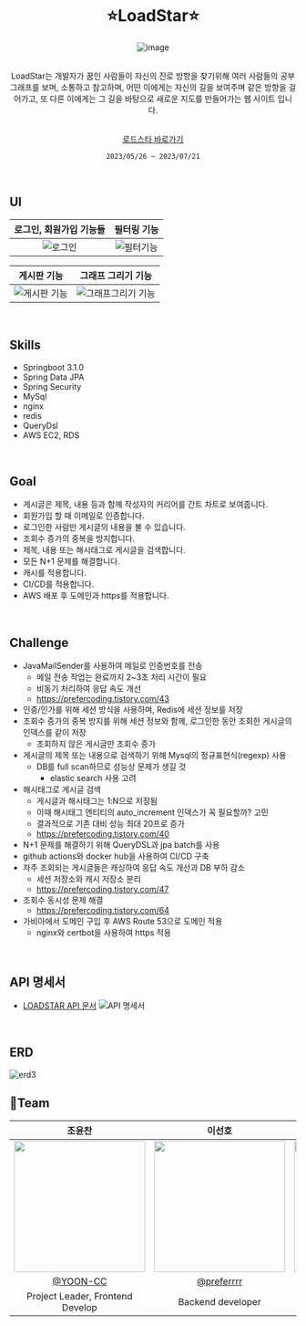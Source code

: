 <div align="center" >

# ⭐LoadStar⭐
![image](https://github.com/YOON-CC/loadstar_v2/assets/87313979/74c5649d-c779-44aa-81d6-d668a53df03d)
</div>


<div align="center" >
</br>
LoadStar는 개발자가 꿈인 사람들이 자신의 진로 방향을 찾기위해 여러 사람들의 공부 그래프를 보며, 소통하고 참고하며, 어떤 이에게는 자신의 길을 보여주며 같은 방향을 걸어가고, 또 다른 이에게는 그 길을 바탕으로 새로운 지도를 만들어가는 웹 사이트 입니다.

</br>
</br>


[로드스타 바로가기](https://loadstar.site)

`2023/05/26 ~ 2023/07/21`
</div>

</br>

## UI

<div align="center" >

| 로그인, 회원가입 기능들 | 필터링 기능 |
|:--------------:|:---------------:|
| ![로그인](https://github.com/YOON-CC/loadstar_v2/assets/87313979/857be4b6-385a-40fa-996e-06511223b591) | ![필터기능](https://github.com/YOON-CC/loadstar_v2/assets/87313979/6cdd2693-84df-4251-a54a-c8b004aa4fbe) |

| 게시판 기능 | 그래프 그리기 기능|
|:---------------:|:---------------:|
| ![게시판 기능](https://github.com/YOON-CC/loadstar_v2/assets/87313979/f83aa3a0-b689-4c4b-90a7-b1a3687ea8e2) | ![그래프그리기 기능](https://github.com/YOON-CC/loadstar_v2/assets/87313979/3ac19545-ebe4-42f8-8d83-d368dfe549ac) |

</div>

</br>


## Skills
- Springboot 3.1.0
- Spring Data JPA
- Spring Security
- MySql
- nginx
- redis
- QueryDsl
- AWS EC2, RDS
</br>

## Goal
- 게시글은 제목, 내용 등과 함께 작성자의 커리어를 간트 차트로 보여줍니다.
- 회원가입 할 때 이메일로 인증합니다.
- 로그인한 사람만 게시글의 내용을 볼 수 있습니다.
- 조회수 증가의 중복을 방지합니다.
- 제목, 내용 또는 해시태그로 게시글을 검색합니다.
- 모든 N+1 문제를 해결합니다.
- 캐시를 적용합니다.
- CI/CD를 적용합니다.
- AWS 배포 후 도메인과 https를 적용합니다.

</br>

## Challenge
- JavaMailSender를 사용하여 메일로 인증번호를 전송
  - 메일 전송 작업는 완료까지 2~3초 처리 시간이 필요
  - 비동기 처리하여 응답 속도 개선
  - https://prefercoding.tistory.com/43
- 인증/인가를 위해 세션 방식을 사용하며, Redis에 세션 정보를 저장
- 조회수 증가의 중복 방지를 위해 세션 정보와 함께, 로그인한 동안 조회한 게시글의 인덱스를 같이 저장
  - 조회하지 않은 게시글만 조회수 증가
- 게시글의 제목 또는 내용으로 검색하기 위해 Mysql의 정규표현식(regexp) 사용
  - DB를 full scan하므로 성능상 문제가 생길 것
    - elastic search 사용 고려
- 해시태그로 게시글 검색
  - 게시글과 해시태그는 1:N으로 저장됨
  - 이때 해시태그 엔티티의 auto_increment 인덱스가 꼭 필요할까? 고민
  - 결과적으로 기존 대비 성능 최대 20프로 증가
  - https://prefercoding.tistory.com/40
- N+1 문제를 해결하기 위해 QueryDSL과 jpa batch를 사용
- github actions와 docker hub을 사용하여 CI/CD 구축
- 자주 조회되는 게시글들은 캐싱하여 응답 속도 개선과 DB 부하 감소
  - 세션 저장소와 캐시 저장소 분리
  - https://prefercoding.tistory.com/47
- 조회수 동시성 문제 해결
  - https://prefercoding.tistory.com/64
- 가비아에서 도메인 구입 후 AWS Route 53으로 도메인 적용
  - nginx와 certbot을 사용하여 https 적용

</br>

## API 명세서
* [LOADSTAR API 문서](https://docs.google.com/spreadsheets/d/1WdqjxqWwwNCfYBz0yHv42CSH6WzfixzCcjpVz03uOec/edit#gid=0)
![API 명세서](https://github.com/preferrrr/LOADSTAR_SERVER/assets/99793526/700fa76a-99a6-4bda-988f-3f56d091c183)

</br>

## ERD
![erd3](https://github.com/preferrrr/LOADSTAR_SERVER/assets/99793526/ecb58bd8-96f3-4fba-9e36-c3cbdf7581b4)
</br>



## 🔗Team
<div align="center" >


 
|조윤찬|이선호|강서연|
|:---:|:---:|:---:|
|<img width="230px" src="https://avatars.githubusercontent.com/u/87313979?v=4"/>|<img width="230px" src="https://avatars.githubusercontent.com/u/99793526?v=4" /> |<img width="230px" src="https://avatars.githubusercontent.com/u/101854418?v=4"/>|
|[@YOON-CC](https://github.com/YOON-CC)|[@preferrrr](https://github.com/preferrrr)|[@ddogong](https://github.com/ddogong)|
|Project Leader, Frontend Develop| Backend developer | Project Manager |

</div>

</br>
